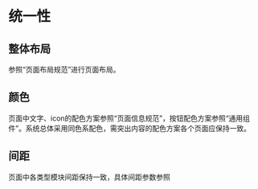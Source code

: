 # 统一性
## 整体布局

参照“页面布局规范”进行页面布局。

## 颜色

页面中文字、icon的配色方案参照“页面信息规范”，按钮配色方案参照“通用组件”。系统总体采用同色系配色，需突出内容的配色方案各个页面应保持一致。

## 间距

页面中各类型模块间距保持一致，具体间距参数参照